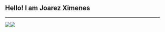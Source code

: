 <h2>Hello! I am Joarez Ximenes</h2>
<hr>
<img src="https://github-readme-stats.vercel.app/api?username=JoarezXimenes&count_private=trueshow_icons=true&theme=vue-dark"><img src="https://github-readme-stats.vercel.app/api/top-langs/?username=JoarezXimenes&layout=compact&theme=vue-dark">

